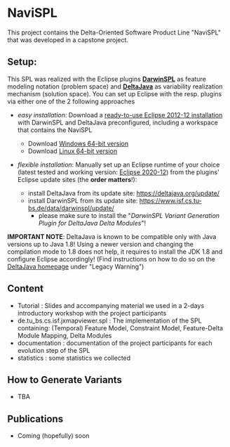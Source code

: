 # NaviSPL

This project contains the Delta-Oriented Software Product Line "NaviSPL" that was developed in a capstone project.

## Setup:
This SPL was realized with the Eclipse plugins **[DarwinSPL](https://gitlab.com/DarwinSPL/DarwinSPL)** as feature modeling notation (problem space) and **[DeltaJava](https://deltajava.org/)** as variability realization mechanism (solution space).
You can set up Eclipse with the resp. plugins via either one of the 2 following approaches

* *easy installation*: Download a [ready-to-use Eclipse 2012-12 installation](https://github.com/TUBS-ISF/NaviSPL/releases/tag/ready-to-use) with DarwinSPL and DeltaJava preconfigured, including a workspace that contains the NaviSPL
  * Download [Windows 64-bit version](https://github.com/TUBS-ISF/NaviSPL/releases/download/ready-to-use/eclipse-deltaj-darwinspl-navigationspl-win64.zip)
  * Download [Linux 64-bit version](https://github.com/TUBS-ISF/NaviSPL/releases/download/ready-to-use/eclipse-deltaj-darwinspl-navigationspl-linux.tar.gz)

* *flexible installation*: Manually set up an Eclipse runtime of your choice (latest tested and working version: [Eclipse 2020-12](https://www.eclipse.org/downloads/packages/release/2020-12/r/eclipse-modeling-tools)) from the plugins' Eclipse update sites (the **order matters**!):
  * install DeltaJava from its update site: https://deltajava.org/update/
  * install DarwinSPL from its update site: https://www.isf.cs.tu-bs.de/data/darwinspl/update/
    * please make sure to install the "*DarwinSPL Variant Generation Plugin for DeltaJava Delta Modules*"!

**IMPORTANT NOTE**: DeltaJava is known to be compatible only with Java versions up to Java 1.8! Using a newer version and changing the compilation mode to 1.8 does not help, it requires to install the JDK 1.8 and configure Eclipse accordingly! (Find instructions on how to do so on the [DeltaJava homepage](https://deltajava.org/#installation_prepacked) under "Legacy Warning")

## Content
* Tutorial : Slides and accompanying material we used in a 2-days introductory workshop with the project participants
* de.tu_bs.cs.isf.jxmapviewer.spl : The implementation of the SPL containing: (Temporal) Feature Model, Constraint Model, Feature-Delta Module Mapping, Delta Modules
* documentation : documentation of the project participants for each evolution step of the SPL
* statistics : some statistics we collected

## How to Generate Variants
* TBA

## Publications
* Coming (hopefully) soon
